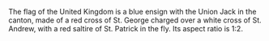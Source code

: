 The flag of the United Kingdom is a blue ensign with the Union Jack in the canton, made of a red cross of St. George charged over a white cross of St. Andrew, with a red saltire of St. Patrick in the fly. Its aspect ratio is 1:2.